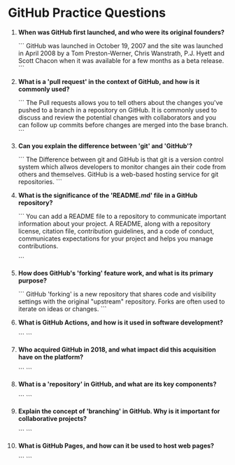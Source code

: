 # GitHub Practice Questions

1. **When was GitHub first launched, and who were its original founders?**

   \`\`\`
   GitHub was launched in October 19, 2007 and the site was launched in April 2008 by a Tom Preston-Werner, Chris Wanstrath, P.J. Hyett and Scott Chacon when it was available for a few months as a beta release.
   \`\`\`

2. **What is a 'pull request' in the context of GitHub, and how is it commonly used?**

   \`\`\`
   The Pull requests allows you to tell others about the changes you've pushed to a branch in a repository on GitHub. It is commonly used to discuss and review the potential changes with collaborators and you can follow up commits before changes are merged into the base branch.
   \`\`\`

3. **Can you explain the difference between 'git' and 'GitHub'?**

   \`\`\`
   The Difference between git and GitHub is that git is a version control system which allwos developers to monitor changes ain their code from others and themselves. GitHub is a web-based hosting service for git repositories.
   \`\`\`

4. **What is the significance of the 'README.md' file in a GitHub repository?**

   \`\`\`
     You can add a README file to a repository to communicate important information about your project. A README, along with a repository license, citation file, contribution guidelines, and a code of conduct, communicates expectations for your project and helps you manage contributions.

   \`\`\`

5. **How does GitHub's 'forking' feature work, and what is its primary purpose?**

   \`\`\`
   GitHub 'forking' is a new repository that shares code and visibility settings with the original "upstream" repository. Forks are often used to iterate on ideas or changes. 
   \`\`\`

6. **What is GitHub Actions, and how is it used in software development?**

   \`\`\`
   \`\`\`

7. **Who acquired GitHub in 2018, and what impact did this acquisition have on the platform?**

   \`\`\`
   \`\`\`

8. **What is a 'repository' in GitHub, and what are its key components?**

   \`\`\`
   \`\`\`

9. **Explain the concept of 'branching' in GitHub. Why is it important for collaborative projects?**

   \`\`\`
   \`\`\`

10. **What is GitHub Pages, and how can it be used to host web pages?**

    \`\`\`
    \`\`\`

